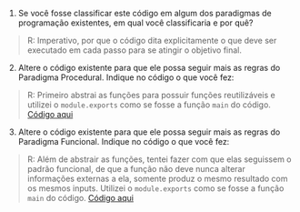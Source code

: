 1. Se você fosse classificar este código em algum dos paradigmas de programação existentes, em qual você classificaria e por quê? 

> R: Imperativo, por que o código dita explicitamente o que deve ser executado em cada passo para se atingir o objetivo final.

2. Altere o código existente para que ele possa seguir mais as regras do Paradigma Procedural. Indique no código o que você fez:

> R: Primeiro abstrai as funções para possuir funções reutilizáveis e utilizei o `module.exports` como se fosse a função `main` do código. [Código aqui](./procedural.js)

3. Altere o código existente para que ele possa seguir mais as regras do Paradigma Funcional. Indique no código o que você fez:

> R: Além de abstrair as funções, tentei fazer com que elas seguissem o padrão funcional, de que a função não deve nunca alterar informações externas a ela, somente produz o mesmo resultado com os mesmos inputs. Utilizei o `module.exports` como se fosse a função `main` do código. [Código aqui](./functional.js)
